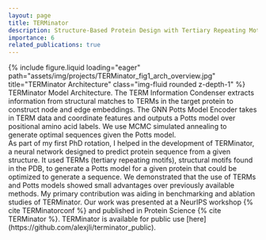 ```yaml
---
layout: page
title: TERMinator 
description: Structure-Based Protein Design with Tertiary Repeating Motifs (Prof. Amy Keating, MIT)
importance: 6
related_publications: true
---
```


<div class="row">
    <div class="col-sm mt-3 mt-md-0">
        {% include figure.liquid loading="eager" path="assets/img/projects/TERMinator_fig1_arch_overview.jpg" title="TERMinator Architecture" class="img-fluid rounded z-depth-1" %}
    </div>
</div>
<div class="caption">
TERMinator Model Architecture. The TERM Information Condenser extracts information from structural matches to TERMs in the target protein to construct node and edge embeddings. The GNN Potts Model Encoder takes in TERM data and coordinate features and outputs a Potts model over positional amino acid labels. We use MCMC simulated annealing to generate optimal sequences given the Potts model.
</div>
As part of my first PhD rotation, I helped in the development of TERMinator, a neural network designed to predict protein sequence from a given structure. It used TERMs (tertiary repeating motifs), structural motifs found in the PDB, to generate a Potts model for a given protein that could be optimized to generate a sequence. We demonstrated that the use of TERMs and Potts models showed small advantages over previously available methods. My primary contribution was aiding in benchmarking and ablation studies of TERMinator. Our work was presented at a NeurIPS workshop {% cite TERMinatorconf %} and published in Protein Science {% cite TERMinator %}. TERMinator is available for public use [here](https://github.com/alexjli/terminator_public).
